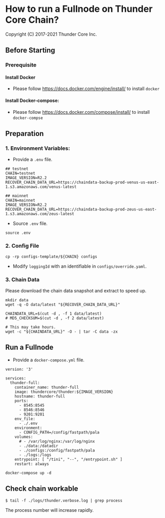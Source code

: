 # How to run a Fullnode on Thunder Core Chain?

Copyright (C) 2017-2021 Thunder Core Inc.

## Before Starting
### Prerequisite
#### Install Docker

* Please follow https://docs.docker.com/engine/install/ to install `docker`

#### Install Docker-compose:

* Please follow https://docs.docker.com/compose/install/ to install `docker-compse`


## Preparation

### 1. Environment Variables:

* Provide a `.env` file.

```
## testnet
CHAIN=testnet
IMAGE_VERSION=R2.2
RECOVER_CHAIN_DATA_URL=https://chaindata-backup-prod-venus-us-east-1.s3.amazonaws.com/venus-latest

## mainnet
CHAIN=mainnet
IMAGE_VERSION=R2.2
RECOVER_CHAIN_DATA_URL=https://chaindata-backup-prod-zeus-us-east-1.s3.amazonaws.com/zeus-latest
```

* Source `.env` file.
```
source .env
```

### 2. Config File
```
cp -rp configs-template/${CHAIN} configs
```
* Modify `loggingId` with an identifiable in `configs/override.yaml`.


### 3. Chain Data
Please download the chain data snapshot and extract to speed up.
```
mkdir data
wget -q -O data/latest "${RECOVER_CHAIN_DATA_URL}"

CHAINDATA_URL=$(cut -d , -f 1 data/latest)
# MD5_CHECKSUM=$(cut -d , -f 2 data/latest)

# This may take hours.
wget -c "${CHAINDATA_URL}" -O - | tar -C data -zx
```


## Run a Fullnode

* Provide a `docker-compose.yml` file.

```
version: '3'

services:
  thunder-full:
    container_name: thunder-full
    image: thundercore/thunder:${IMAGE_VERSION}
    hostname: thunder-full
    ports:
      - 8545:8545
      - 8546:8546
      - 9201:9201
    env_file:
      - ./.env
    environment:
      - CONFIG_PATH=/config/fastpath/pala
    volumes:
      # - /var/log/nginx:/var/log/nginx
      - ./data:/datadir
      - ./configs:/config/fastpath/pala
      - ./logs:/logs
    entrypoint: [ "/tini", "--", "/entrypoint.sh" ]
    restart: always
```
```
docker-compose up -d
```


## Check chain workable
```
$ tail -f ./logs/thunder.verbose.log | grep process
```
The process number will increase rapidly.
